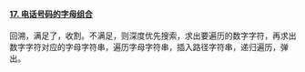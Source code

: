 #### [17. 电话号码的字母组合](https://leetcode.cn/problems/letter-combinations-of-a-phone-number/)

回溯，满足了，收割。不满足，则深度优先搜索，求出要遍历的数字字符，再求出数字字符对应的字母字符串，遍历字母字符串，插入路径字符串，递归遍历，弹出。